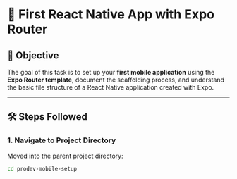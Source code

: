 # 🚀 First React Native App with Expo Router

## 📌 Objective
The goal of this task is to set up your **first mobile application** using the **Expo Router template**, document the scaffolding process, and understand the basic file structure of a React Native application created with Expo.

---

## 🛠️ Steps Followed

### 1. Navigate to Project Directory
Moved into the parent project directory:
```bash
cd prodev-mobile-setup
